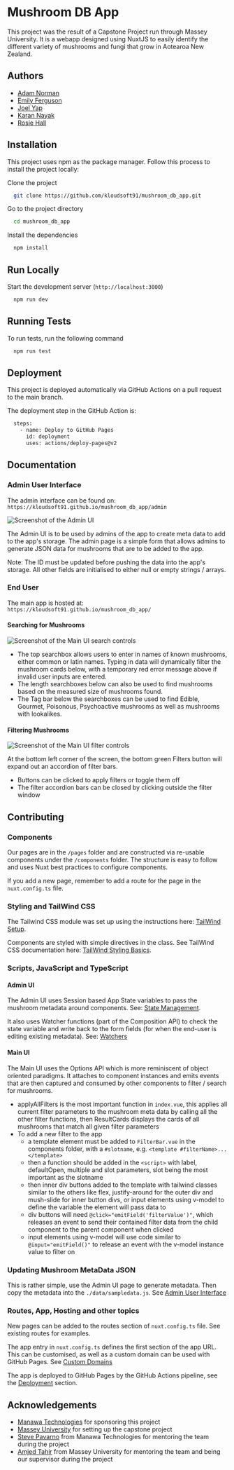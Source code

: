 # Mushroom DB App

This project was the result of a Capstone Project run through Massey University. It is a webapp designed using NuxtJS to easily identify the different variety of mushrooms and fungi that grow in Aotearoa New Zealand.


## Authors

- [Adam Norman](https://github.com/AdamN2424)
- [Emily Ferguson](https://github.com/EmilyClare4)
- [Joel Yap](https://github.com/joel-yap)
- [Karan Nayak](https://github.com/kloudsoft91)
- [Rosie Hall](https://github.com/DiscountHomebrand)


## Installation

This project uses npm as the package manager. Follow this process to install the project locally:

Clone the project
```bash
  git clone https://github.com/kloudsoft91/mushroom_db_app.git
```

Go to the project directory
```bash
  cd mushroom_db_app
```

Install the dependencies
```bash
  npm install
```


## Run Locally

Start the development server (`http://localhost:3000`)
```bash
  npm run dev
```


## Running Tests

To run tests, run the following command
```bash
  npm run test
```


## Deployment

This project is deployed automatically via GitHub Actions on a pull request to the main branch.

The deployment step in the GitHub Action is:
```bash
  steps:
    - name: Deploy to GitHub Pages
      id: deployment
      uses: actions/deploy-pages@v2
```


## Documentation

### Admin User Interface

The admin interface can be found on: `https://kloudsoft91.github.io/mushroom_db_app/admin`

![Screenshot of the Admin UI](assets/images/adminui_main.png?raw=true "Admin UI")

The Admin UI is to be used by admins of the app to create meta data to add to the app's storage. The admin page is a simple form that allows admins to generate JSON data for mushrooms that are to be added to the app.

Note: The ID must be updated before pushing the data into the app's storage. All other fields are initialised to either null or empty strings / arrays.

### End User

The main app is hosted at: `https://kloudsoft91.github.io/mushroom_db_app/`

#### Searching for Mushrooms

![Screenshot of the Main UI search controls](assets/images/ui_main_search.png?raw=true "Main Search UI - Search")

- The top searchbox allows users to enter in names of known mushrooms, either common or latin names. Typing in data will dynamically filter the mushroom cards below, with a temporary red error message above if invalid user inputs are entered.
- The length searchboxes below can also be used to find mushrooms based on the measured size of mushrooms found.
- The Tag bar below the searchboxes can be used to find Edible, Gourmet, Poisonous, Psychoactive mushrooms as well as mushrooms with lookalikes.

#### Filtering Mushrooms

![Screenshot of the Main UI filter controls](assets/images/ui_main_filters.png?raw=true "Main Search UI - Filters")

At the bottom left corner of the screen, the bottom green Filters button will expand out an accordion of filter bars.

- Buttons can be clicked to apply filters or toggle them off
- The filter accordion bars can be closed by clicking outside the filter window


## Contributing

### Components

Our pages are in the `/pages` folder and are constructed via re-usable components under the `/components` folder. The structure is easy to follow and uses Nuxt best practices to configure components.

If you add a new page, remember to add a route for the page in the `nuxt.config.ts` file.

### Styling and TailWind CSS

The Tailwind CSS module was set up using the instructions here: [TailWind Setup](`https://tailwindcss.com/docs/guides/nuxtjs#3`).

Components are styled with simple directives in the class. See TailWind CSS documentation here: [TailWind Styling Basics](`https://tailwindcss.com/docs/utility-first`).

### Scripts, JavaScript and TypeScript

#### Admin UI

The Admin UI uses Session based App State variables to pass the mushroom metadata around components. See: [State Management](`https://nuxt.com/docs/getting-started/state-management`).

It also uses Watcher functions (part of the Composition API) to check the state variable and write back to the form fields (for when the end-user is editing existing metadata). See: [Watchers](`https://vuejs.org/guide/essentials/watchers.html`)

#### Main UI

The Main UI uses the Options API which is more reminiscent of object oriented paradigms. It attaches to component instances and emits events that are then captured and consumed by other components to filter / search for mushrooms.

- applyAllFilters is the most important function in `index.vue`, this applies all current filter parameters to the mushroom meta data by calling all the other filter functions, then ResultCards displays the cards of all mushrooms that match all given filter parameters
- To add a new filter to the app
    - a template element must be added to `FilterBar.vue` in the components folder, with a `#slotname`, e.g. `<template #filterName>...</template>`
    - then a function should be added in the `<script>` with label, defaultOpen, multiple and slot parameters, slot being the most important as the slotname
    - then inner div buttons added to the template with tailwind classes similar to the others like flex, justify-around for the outer div and mush-slide for inner button divs, or input elements using v-model to define the variable the element will pass data to
    - div buttons will need `@click="emitField('filterValue')"`, which releases an event to send their contained filter data from the child component to the parent component when clicked
    - input elements using v-model will use code similar to `@input="emitField()"` to release an event with the v-model instance value to filter on

### Updating Mushroom MetaData JSON

This is rather simple, use the Admin UI page to generate metadata. Then copy the metadata into the `./data/sampledata.js`. See [Admin User Interface](#admin-user-interface)

### Routes, App, Hosting and other topics

New pages can be added to the routes section of `nuxt.config.ts` file. See existing routes for examples.

The app entry in `nuxt.config.ts` defines the first section of the app URL. This can be customised, as well as a custom domain can be used with GitHub Pages. See [Custom Domains](https://docs.github.com/en/pages/configuring-a-custom-domain-for-your-github-pages-site/about-custom-domains-and-github-pages)

The app is deployed to GitHub Pages by the GitHub Actions pipeline, see the [Deployment](#deployment) section.


## Acknowledgements

 - [Manawa Technologies](https://www.manawa.tech/) for sponsoring this project
 - [Massey University](https://www.massey.ac.nz/) for setting up the capstone project
 - [Steve Pavarno](https://github.com/pavarnos) from Manawa Technologies for mentoring the team during the project
 - [Amjed Tahir](https://github.com/amjedtahir) from Massey University for mentoring the team and being our supervisor during the project